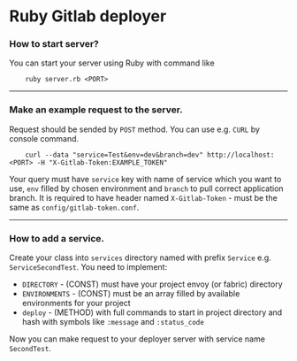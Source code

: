 # Ruby Gitlab deployer

### How to start server?
You can start your server using Ruby with command like
```ssh
    ruby server.rb <PORT>
```
---
### Make an example request to the server.
Request should be sended by `POST` method. You can use e.g. `CURL` by console command.
```ssh
    curl --data "service=Test&env=dev&branch=dev" http://localhost:<PORT> -H "X-Gitlab-Token:EXAMPLE_TOKEN"
```
Your query must have `service` key with name of service which you want to use, `env` filled by chosen environment and `branch` to pull correct application branch. It is required to have header named `X-Gitlab-Token` - must be the same as `config/gitlab-token.conf`.

---
### How to add a service.
Create your class into `services` directory named with prefix `Service` e.g. `ServiceSecondTest`. You need to implement:
- `DIRECTORY` - (CONST) must have your project envoy (or fabric) directory
- `ENVIRONMENTS` - (CONST) must be an array filled by available environments for your project
- `deploy` - (METHOD) with full commands to start in project directory and hash with symbols like `:message` and `:status_code`

Now you can make request to your deployer server with service name `SecondTest`.
